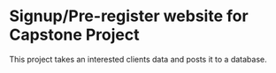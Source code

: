 # Signup/Pre-register website for Capstone Project

This project takes an interested clients data and posts it to a database.
